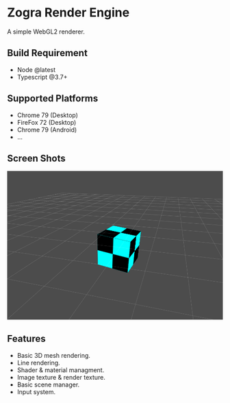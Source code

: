 # Zogra Render Engine

A simple WebGL2 renderer.


## Build Requirement
- Node @latest
- Typescript @3.7+

## Supported Platforms
- Chrome 79 (Desktop)
- FireFox 72 (Desktop)
- Chrome 79 (Android)
- ...

## Screen Shots

![Screen shot](./doc/assets/img/screen-shot-0.png)

## Features
- Basic 3D mesh rendering.
- Line rendering.
- Shader & material managment.
- Image texture & render texture.
- Basic scene manager.
- Input system.